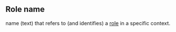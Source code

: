 ## Role name

name (text) that refers to (and identifies) a <a href="https://essif-lab.github.io/framework/docs/terms/role" hovertext="Role (of an Entity in some context): a defined set of characteristics that the Entity has in some context, such as responsibilities (Obligations) it may have, Actions (behaviors) it may execute, or pieces of Knowledge that it is expected to have in that context, which are referenced to by a specific (Role-)name.">role</a> in a specific context.


